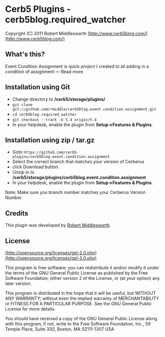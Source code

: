 Cerb5 Plugins - cerb5blog.required_watcher
===========================================
Copyright (C) 2011 Robert Middleswarth
[http://www.cerb5blog.com/](http://www.cerb5blog.com/)  

What's this?
------------
Event Condition Assignment is quick project I created to all adding in a condition of assignment — Read more 

Installation using Git
------------
* Change directory to **/cerb5/storage/plugins/**
* `git clone git://github.com/rmiddle/cerb5blog.event.condition.assignment.git`
* `cd cerb5blog.required_watcher`
* `git checkout --track -b 5.4 origin/5.4`
* In your helpdesk, enable the plugin from **Setup->Features & Plugins**.

Installation using zip / tar.gz
------------
* Goto `https://github.com/cerb5-plugins/cerb5blog.event.condition.assignment`
* Select the correct branch that matches your version of Cerberus
* click Download button.
* Unzip in to **/cerb5/storage/plugins/cerb5blog.event.condition.assignment**
* In your helpdesk, enable the plugin from **Setup->Features & Plugins**.

Note: Make sure you branch number matches your Cerberus Version Number.

Credits
-------
This plugin was developed by [Robert Middleswarth](http://www.cerb5blog.com/).

License
-------

[http://opensource.org/licenses/gpl-2.0.php](http://opensource.org/licenses/gpl-2.0.php)  

This program is free software; you can redistribute it and/or modify it under the terms of the GNU General Public License as published by the Free Software Foundation; either version 2 of the License, or (at your option) any later version.

This program is distributed in the hope that it will be useful, but WITHOUT ANY WARRANTY; without even the implied warranty of MERCHANTABILITY or FITNESS FOR A PARTICULAR PURPOSE. See the GNU General Public License for more details.

You should have received a copy of the GNU General Public License along with this program; if not, write to the Free Software Foundation, Inc., 59 Temple Place, Suite 330, Boston, MA 02111-1307 USA
